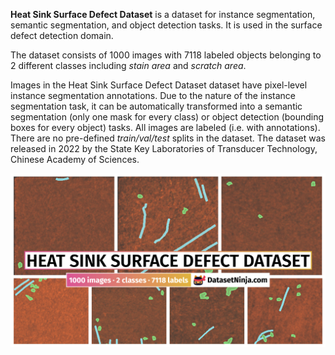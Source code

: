 **Heat Sink Surface Defect Dataset** is a dataset for instance segmentation, semantic segmentation, and object detection tasks. It is used in the surface defect detection domain. 

The dataset consists of 1000 images with 7118 labeled objects belonging to 2 different classes including *stain area* and *scratch area*.

Images in the Heat Sink Surface Defect Dataset dataset have pixel-level instance segmentation annotations. Due to the nature of the instance segmentation task, it can be automatically transformed into a semantic segmentation (only one mask for every class) or object detection (bounding boxes for every object) tasks. All images are labeled (i.e. with annotations). There are no pre-defined <i>train/val/test</i> splits in the dataset. The dataset was released in 2022 by the State Key Laboratories of Transducer Technology, Chinese Academy of Sciences.

<img src="https://github.com/dataset-ninja/heat-sink-surface-defect-dataset/raw/main/visualizations/poster.png">
